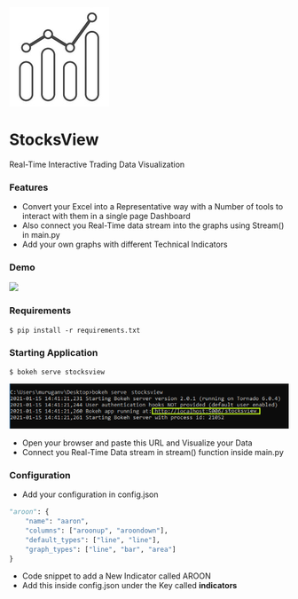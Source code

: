 [![](https://github.com/Vignesh0196/StocksView/blob/main/stocksview__.jpg)](https://github.com/Vignesh0196/StocksView)
# StocksView
Real-Time Interactive Trading Data Visualization

### Features
* Convert your Excel into a Representative way with a Number of tools to interact with them in a single page
Dashboard
* Also connect you Real-Time data stream into the graphs using Stream() in main.py
* Add your own graphs with different Technical Indicators

### Demo
[![](https://github.com/Vignesh0196/StocksView/blob/main/Demo.gif)](https://github.com/Vignesh0196/StocksView)

### Requirements
    $ pip install -r requirements.txt

### Starting Application 
    $ bokeh serve stocksview
   
[![](https://github.com/Vignesh0196/StocksView/blob/main/starting_bokeh.png)](https://github.com/Vignesh0196/StocksView)
- Open your browser and paste this URL and Visualize your Data
- Connect you Real-Time Data stream in stream() function inside main.py

### Configuration
- Add your configuration in config.json
```python
"aroon": {
	"name": "aaron",
	"columns": ["aroonup", "aroondown"],
	"default_types": ["line", "line"],
	"graph_types": ["line", "bar", "area"]
}
```
- Code snippet to add a New Indicator called AROON
- Add this inside config.json under the Key called **indicators**
